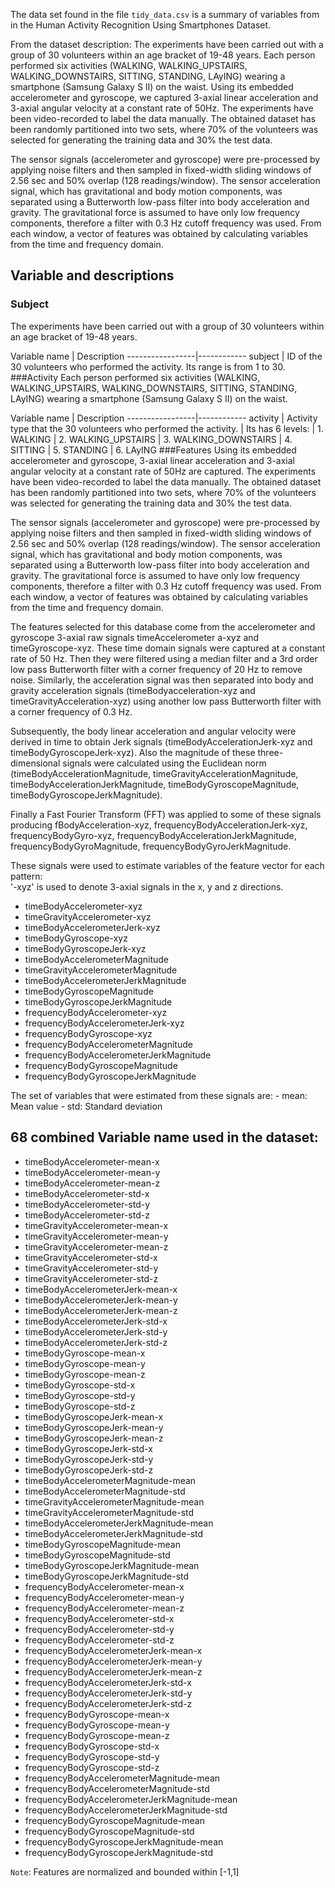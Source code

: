 The data set found in the file `tidy_data.csv` is a summary of variables
from in the Human Activity Recognition Using Smartphones Dataset.

From the dataset description: The experiments have been carried out with
a group of 30 volunteers within an age bracket of 19-48 years. Each
person performed six activities (WALKING, WALKING\_UPSTAIRS,
WALKING\_DOWNSTAIRS, SITTING, STANDING, LAyING) wearing a smartphone
(Samsung Galaxy S II) on the waist. Using its embedded accelerometer and
gyroscope, we captured 3-axial linear acceleration and 3-axial angular
velocity at a constant rate of 50Hz. The experiments have been
video-recorded to label the data manually. The obtained dataset has been
randomly partitioned into two sets, where 70% of the volunteers was
selected for generating the training data and 30% the test data.

The sensor signals (accelerometer and gyroscope) were pre-processed by
applying noise filters and then sampled in fixed-width sliding windows
of 2.56 sec and 50% overlap (128 readings/window). The sensor
acceleration signal, which has gravitational and body motion components,
was separated using a Butterworth low-pass filter into body acceleration
and gravity. The gravitational force is assumed to have only low
frequency components, therefore a filter with 0.3 Hz cutoff frequency
was used. From each window, a vector of features was obtained by
calculating variables from the time and frequency domain.

Variable and descriptions
-------------------------

### Subject

The experiments have been carried out with a group of 30 volunteers
within an age bracket of 19-48 years.

Variable name | Description -----------------|------------ subject | ID
of the 30 volunteers who performed the activity. Its range is from 1 to
30. \#\#\#Activity Each person performed six activities (WALKING,
WALKING\_UPSTAIRS, WALKING\_DOWNSTAIRS, SITTING, STANDING, LAyING)
wearing a smartphone (Samsung Galaxy S II) on the waist.

Variable name | Description -----------------|------------ activity |
Activity type that the 30 volunteers who performed the activity. | Its
has 6 levels: | 1. WALKING | 2. WALKING\_UPSTAIRS | 3.
WALKING\_DOWNSTAIRS | 4. SITTING | 5. STANDING | 6. LAyING
\#\#\#Features Using its embedded accelerometer and gyroscope, 3-axial
linear acceleration and 3-axial angular velocity at a constant rate of
50Hz are captured. The experiments have been video-recorded to label the
data manually. The obtained dataset has been randomly partitioned into
two sets, where 70% of the volunteers was selected for generating the
training data and 30% the test data.

The sensor signals (accelerometer and gyroscope) were pre-processed by
applying noise filters and then sampled in fixed-width sliding windows
of 2.56 sec and 50% overlap (128 readings/window). The sensor
acceleration signal, which has gravitational and body motion components,
was separated using a Butterworth low-pass filter into body acceleration
and gravity. The gravitational force is assumed to have only low
frequency components, therefore a filter with 0.3 Hz cutoff frequency
was used. From each window, a vector of features was obtained by
calculating variables from the time and frequency domain.

The features selected for this database come from the accelerometer and
gyroscope 3-axial raw signals timeAccelerometer a-xyz and
timeGyroscope-xyz. These time domain signals were captured at a constant
rate of 50 Hz. Then they were filtered using a median filter and a 3rd
order low pass Butterworth filter with a corner frequency of 20 Hz to
remove noise. Similarly, the acceleration signal was then separated into
body and gravity acceleration signals (timeBodyacceleration-xyz and
timeGravityAcceleration-xyz) using another low pass Butterworth filter
with a corner frequency of 0.3 Hz.

Subsequently, the body linear acceleration and angular velocity were
derived in time to obtain Jerk signals (timeBodyAccelerationJerk-xyz and
timeBodyGyroscopeJerk-xyz). Also the magnitude of these
three-dimensional signals were calculated using the Euclidean norm
(timeBodyAccelerationMagnitude, timeGravityAccelerationMagnitude,
timeBodyAccelerationJerkMagnitude, timeBodyGyroscopeMagnitude,
timeBodyGyroscopeJerkMagnitude).

Finally a Fast Fourier Transform (FFT) was applied to some of these
signals producing fBodyAcceleration-xyz,
frequencyBodyAccelerationJerk-xyz, frequencyBodyGyro-xyz,
frequencyBodyAccelerationJerkMagnitude, frequencyBodyGyroMagnitude,
frequencyBodyGyroJerkMagnitude.

These signals were used to estimate variables of the feature vector for
each pattern:  
'-xyz' is used to denote 3-axial signals in the x, y and z directions.

-   timeBodyAccelerometer-xyz
-   timeGravityAccelerometer-xyz
-   timeBodyAccelerometerJerk-xyz
-   timeBodyGyroscope-xyz
-   timeBodyGyroscopeJerk-xyz
-   timeBodyAccelerometerMagnitude
-   timeGravityAccelerometerMagnitude
-   timeBodyAccelerometerJerkMagnitude
-   timeBodyGyroscopeMagnitude
-   timeBodyGyroscopeJerkMagnitude
-   frequencyBodyAccelerometer-xyz
-   frequencyBodyAccelerometerJerk-xyz
-   frequencyBodyGyroscope-xyz
-   frequencyBodyAccelerometerMagnitude
-   frequencyBodyAccelerometerJerkMagnitude
-   frequencyBodyGyroscopeMagnitude
-   frequencyBodyGyroscopeJerkMagnitude

The set of variables that were estimated from these signals are: - mean:
Mean value - std: Standard deviation

**68 combined Variable name used in the dataset:**
--------------------------------------------------

-   timeBodyAccelerometer-mean-x  
-   timeBodyAccelerometer-mean-y  
-   timeBodyAccelerometer-mean-z  
-   timeBodyAccelerometer-std-x  
-   timeBodyAccelerometer-std-y
-   timeBodyAccelerometer-std-z
-   timeGravityAccelerometer-mean-x
-   timeGravityAccelerometer-mean-y
-   timeGravityAccelerometer-mean-z
-   timeGravityAccelerometer-std-x
-   timeGravityAccelerometer-std-y
-   timeGravityAccelerometer-std-z
-   timeBodyAccelerometerJerk-mean-x
-   timeBodyAccelerometerJerk-mean-y
-   timeBodyAccelerometerJerk-mean-z
-   timeBodyAccelerometerJerk-std-x
-   timeBodyAccelerometerJerk-std-y
-   timeBodyAccelerometerJerk-std-z
-   timeBodyGyroscope-mean-x
-   timeBodyGyroscope-mean-y
-   timeBodyGyroscope-mean-z
-   timeBodyGyroscope-std-x
-   timeBodyGyroscope-std-y
-   timeBodyGyroscope-std-z
-   timeBodyGyroscopeJerk-mean-x
-   timeBodyGyroscopeJerk-mean-y
-   timeBodyGyroscopeJerk-mean-z
-   timeBodyGyroscopeJerk-std-x
-   timeBodyGyroscopeJerk-std-y
-   timeBodyGyroscopeJerk-std-z
-   timeBodyAccelerometerMagnitude-mean
-   timeBodyAccelerometerMagnitude-std
-   timeGravityAccelerometerMagnitude-mean
-   timeGravityAccelerometerMagnitude-std
-   timeBodyAccelerometerJerkMagnitude-mean
-   timeBodyAccelerometerJerkMagnitude-std
-   timeBodyGyroscopeMagnitude-mean
-   timeBodyGyroscopeMagnitude-std
-   timeBodyGyroscopeJerkMagnitude-mean
-   timeBodyGyroscopeJerkMagnitude-std
-   frequencyBodyAccelerometer-mean-x
-   frequencyBodyAccelerometer-mean-y
-   frequencyBodyAccelerometer-mean-z
-   frequencyBodyAccelerometer-std-x
-   frequencyBodyAccelerometer-std-y
-   frequencyBodyAccelerometer-std-z
-   frequencyBodyAccelerometerJerk-mean-x
-   frequencyBodyAccelerometerJerk-mean-y
-   frequencyBodyAccelerometerJerk-mean-z
-   frequencyBodyAccelerometerJerk-std-x
-   frequencyBodyAccelerometerJerk-std-y
-   frequencyBodyAccelerometerJerk-std-z
-   frequencyBodyGyroscope-mean-x
-   frequencyBodyGyroscope-mean-y
-   frequencyBodyGyroscope-mean-z
-   frequencyBodyGyroscope-std-x
-   frequencyBodyGyroscope-std-y
-   frequencyBodyGyroscope-std-z
-   frequencyBodyAccelerometerMagnitude-mean
-   frequencyBodyAccelerometerMagnitude-std
-   frequencyBodyAccelerometerJerkMagnitude-mean
-   frequencyBodyAccelerometerJerkMagnitude-std
-   frequencyBodyGyroscopeMagnitude-mean
-   frequencyBodyGyroscopeMagnitude-std
-   frequencyBodyGyroscopeJerkMagnitude-mean
-   frequencyBodyGyroscopeJerkMagnitude-std

`Note`: Features are normalized and bounded within [-1,1]
